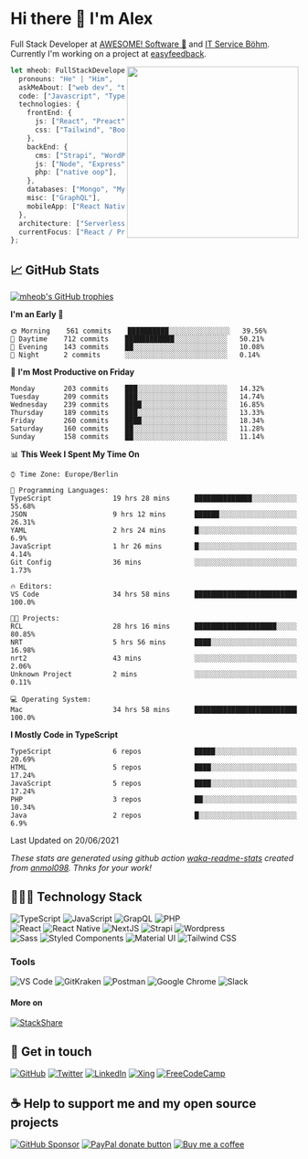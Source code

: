 # Hi there 👋 I'm Alex

Full Stack Developer at [AWESOME! Software 🚀](https://awesome-software.de/) and [IT Service Böhm](https://www.its-boehm.de).\
Currently I'm working on a project at [easyfeedback](https://easy-feedback.de/).

<img align='right' src="https://media.giphy.com/media/M9gbBd9nbDrOTu1Mqx/giphy.gif" width="300">

```ts
let mheob: FullStackDeveloper = {
  pronouns: "He" | "Him",
  askMeAbout: ["web dev", "tech", "soccer", "open source"],
  code: ["Javascript", "Typescript", "PHP"],
  technologies: {
    frontEnd: {
      js: ["React", "Preact", "NextJS"],
      css: ["Tailwind", "Bootstrap", "Styled-Components"],
    },
    backEnd: {
      cms: ["Strapi", "WordPress", "Craft CMS"],
      js: ["Node", "Express"],
      php: ["native oop"],
    },
    databases: ["Mongo", "MySql", "SQLite"],
    misc: ["GraphQL"],
    mobileApp: ["React Native"],
  },
  architecture: ["Serverless", "PWA", "SPA"],
  currentFocus: ["React / Preact", "open source"],
};
```

## 📈 GitHub Stats

[![mheob's GitHub trophies](https://github-profile-trophy.vercel.app/?username=mheob&theme=nord&column=6&row=1&margin-w=15)](https://github.com/mheob)

<!--START_SECTION:waka-->
**I'm an Early 🐤** 

```text
🌞 Morning    561 commits    ██████████░░░░░░░░░░░░░░░   39.56% 
🌆 Daytime    712 commits    ████████████░░░░░░░░░░░░░   50.21% 
🌃 Evening    143 commits    ██░░░░░░░░░░░░░░░░░░░░░░░   10.08% 
🌙 Night      2 commits      ░░░░░░░░░░░░░░░░░░░░░░░░░   0.14%

```
📅 **I'm Most Productive on Friday** 

```text
Monday       203 commits    ███░░░░░░░░░░░░░░░░░░░░░░   14.32% 
Tuesday      209 commits    ███░░░░░░░░░░░░░░░░░░░░░░   14.74% 
Wednesday    239 commits    ████░░░░░░░░░░░░░░░░░░░░░   16.85% 
Thursday     189 commits    ███░░░░░░░░░░░░░░░░░░░░░░   13.33% 
Friday       260 commits    ████░░░░░░░░░░░░░░░░░░░░░   18.34% 
Saturday     160 commits    ██░░░░░░░░░░░░░░░░░░░░░░░   11.28% 
Sunday       158 commits    ██░░░░░░░░░░░░░░░░░░░░░░░   11.14%

```


📊 **This Week I Spent My Time On** 

```text
⌚︎ Time Zone: Europe/Berlin

💬 Programming Languages: 
TypeScript               19 hrs 28 mins      ██████████████░░░░░░░░░░░   55.68% 
JSON                     9 hrs 12 mins       ██████░░░░░░░░░░░░░░░░░░░   26.31% 
YAML                     2 hrs 24 mins       █░░░░░░░░░░░░░░░░░░░░░░░░   6.9% 
JavaScript               1 hr 26 mins        █░░░░░░░░░░░░░░░░░░░░░░░░   4.14% 
Git Config               36 mins             ░░░░░░░░░░░░░░░░░░░░░░░░░   1.73%

🔥 Editors: 
VS Code                  34 hrs 58 mins      █████████████████████████   100.0%

🐱‍💻 Projects: 
RCL                      28 hrs 16 mins      ████████████████████░░░░░   80.85% 
NRT                      5 hrs 56 mins       ████░░░░░░░░░░░░░░░░░░░░░   16.98% 
nrt2                     43 mins             ░░░░░░░░░░░░░░░░░░░░░░░░░   2.06% 
Unknown Project          2 mins              ░░░░░░░░░░░░░░░░░░░░░░░░░   0.11%

💻 Operating System: 
Mac                      34 hrs 58 mins      █████████████████████████   100.0%

```

**I Mostly Code in TypeScript** 

```text
TypeScript               6 repos             █████░░░░░░░░░░░░░░░░░░░░   20.69% 
HTML                     5 repos             ████░░░░░░░░░░░░░░░░░░░░░   17.24% 
JavaScript               5 repos             ████░░░░░░░░░░░░░░░░░░░░░   17.24% 
PHP                      3 repos             ██░░░░░░░░░░░░░░░░░░░░░░░   10.34% 
Java                     2 repos             █░░░░░░░░░░░░░░░░░░░░░░░░   6.9%

```



 Last Updated on 20/06/2021
<!--END_SECTION:waka-->

_These stats are generated using github action [waka-readme-stats](https://github.com/marketplace/actions/profile-readme-development-stats) created from [anmol098](https://github.com/anmol098). Thnks for your work!_

## 🧑🏽‍💻 Technology Stack

![TypeScript](https://img.shields.io/badge/TypeScript-007ACC.svg?&style=for-the-badge&logo=typescript&logoColor=white)
![JavaScript](https://img.shields.io/badge/JavaScript-F7DF1E.svg?&style=for-the-badge&logo=javascript&logoColor=black)
![GrapQL](https://img.shields.io/badge/GrapQL-e10098?style=for-the-badge&logo=graphql&logoColor=white)
![PHP](https://img.shields.io/badge/php-777BB4.svg?&style=for-the-badge&logo=php&logoColor=white)\
![React](https://img.shields.io/badge/React-20232a.svg?&style=for-the-badge&logo=react&logoColor=%2361DAFB)
![React Native](https://img.shields.io/badge/React_Native-20232a.svg?&style=for-the-badge&logo=react&logoColor=%2361DAFB)
![NextJS](https://img.shields.io/badge/NextJs-000000?style=for-the-badge&logo=next.js&logoColor=white)
![Strapi](https://img.shields.io/badge/Strapi-2f2e8b?style=for-the-badge&logo=strapi&logoColor=white)
![Wordpress](https://img.shields.io/badge/Wordpress-21759b?style=for-the-badge&logo=wordpress&logoColor=white)\
![Sass](https://img.shields.io/badge/Sass-CC6699.svg?&style=for-the-badge&logo=sass&logoColor=white)
![Styled Components](https://img.shields.io/badge/Styled_Components-db7093?style=for-the-badge&logo=styled-components&logoColor=white)
![Material UI](https://img.shields.io/badge/Material_UI-0081CB?style=for-the-badge&logo=material-ui&logoColor=white)
![Tailwind CSS](https://img.shields.io/badge/TailwindCSS-38B2AC.svg?&style=for-the-badge&logo=tailwind-css&logoColor=white)

### Tools

![VS Code](https://img.shields.io/badge/VS_Code-007ACC.svg?&style=for-the-badge&logo=visual-studio-code&logoColor=white)
![GitKraken](https://img.shields.io/badge/GitKraken-179287.svg?&style=for-the-badge&logo=gitkraken&logoColor=white)
![Postman](https://img.shields.io/badge/Postman-FF6C37.svg?&style=for-the-badge&logo=postman&logoColor=white)
![Google Chrome](https://img.shields.io/badge/Google_Chrome-4285F4.svg?&style=for-the-badge&logo=google-chrome&logoColor=white)
![Slack](https://img.shields.io/badge/Slack-4A154B.svg?&style=for-the-badge&logo=slack&logoColor=white)

#### More on

[![StackShare](https://img.shields.io/badge/StackShare-008ff9.svg?style=for-the-badge&logo=stackshare&logoColor=white)](https://stackshare.io/mheob/general)

## 💬 Get in touch

[![GitHub](https://img.shields.io/badge/github-100000.svg?&style=for-the-badge&logo=github&logoColor=white)](https://github.com/mheob)
[![Twitter](https://img.shields.io/badge/twitter-1da1f2.svg?&style=for-the-badge&logo=twitter&logoColor=white)](https://twitter.com/mheob_a)
[![LinkedIn](https://img.shields.io/badge/LinkedIn-0077b5.svg?style=for-the-badge&logo=linkedin&logoColor=white)](https://www.linkedin.com/in/itsb)
[![Xing](https://img.shields.io/badge/Xing-006567.svg?style=for-the-badge&logo=xing&logoColor=white)](https://www.xing.com/profile/Alexander_Boehm64)
[![FreeCodeCamp](https://img.shields.io/badge/FreeCodeCamp-0a0b23.svg?style=for-the-badge&logo=freecodecamp&logoColor=white)](https://www.freecodecamp.org/mheob)

## ☕️ Help to support me and my open source projects

[![GitHub Sponsor](https://img.shields.io/badge/Sponsor-%23100000.svg?&style=for-the-badge&logo=github&logoColor=white)](https://github.com/sponsors/mheob)
[![PayPal donate button](https://img.shields.io/badge/paypal-%2300457C.svg?&style=for-the-badge&logo=paypal&logoColor=white)](https://www.paypal.me/mheob)
[![Buy me a coffee](https://img.shields.io/badge/Buy%20me%20a%20coffee-ff813f.svg?style=for-the-badge&logo=buy%20me%20a%20coffee&logoColor=white)](https://www.buymeacoffee.com/mheob)
